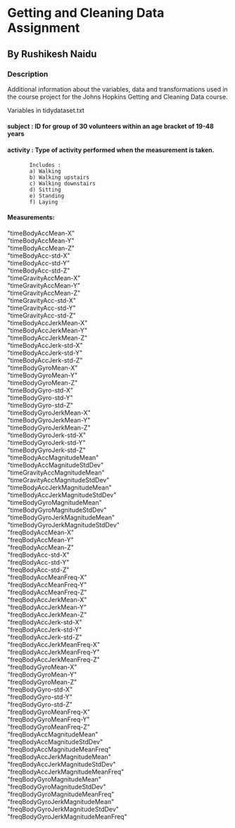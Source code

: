 # Getting and Cleaning Data Assignment

## By Rushikesh Naidu

### Description

Additional information about the variables, data and transformations used in the course project for the Johns Hopkins Getting and Cleaning Data course.

Variables in tidydataset.txt

#### subject : ID for group of 30 volunteers within an age bracket of 19-48 years

#### activity : Type of activity performed when the measurement is taken.
           Includes : 
           a) Walking 
           b) Walking upstairs 
           c) Walking downstairs 
           d) Sitting 
           e) Standing 
           f) Laying

#### Measurements:

"timeBodyAccMean-X"                
"timeBodyAccMean-Y"                
"timeBodyAccMean-Z"                 
"timeBodyAcc-std-X"                
"timeBodyAcc-std-Y"                 
"timeBodyAcc-std-Z"                
"timeGravityAccMean-X"              
"timeGravityAccMean-Y"             
"timeGravityAccMean-Z"              
"timeGravityAcc-std-X"             
"timeGravityAcc-std-Y"              
"timeGravityAcc-std-Z"             
"timeBodyAccJerkMean-X"             
"timeBodyAccJerkMean-Y"            
"timeBodyAccJerkMean-Z"             
"timeBodyAccJerk-std-X"            
"timeBodyAccJerk-std-Y"            
"timeBodyAccJerk-std-Z"            
"timeBodyGyroMean-X"                
"timeBodyGyroMean-Y"               
"timeBodyGyroMean-Z"                
"timeBodyGyro-std-X"               
"timeBodyGyro-std-Y"                
"timeBodyGyro-std-Z"               
"timeBodyGyroJerkMean-X"           
"timeBodyGyroJerkMean-Y"           
"timeBodyGyroJerkMean-Z"            
"timeBodyGyroJerk-std-X"           
"timeBodyGyroJerk-std-Y"            
"timeBodyGyroJerk-std-Z"           
"timeBodyAccMagnitudeMean"         
"timeBodyAccMagnitudeStdDev"       
"timeGravityAccMagnitudeMean"       
"timeGravityAccMagnitudeStdDev"    
"timeBodyAccJerkMagnitudeMean"      
"timeBodyAccJerkMagnitudeStdDev"   
"timeBodyGyroMagnitudeMean"         
"timeBodyGyroMagnitudeStdDev"      
"timeBodyGyroJerkMagnitudeMean"     
"timeBodyGyroJerkMagnitudeStdDev"  
"freqBodyAccMean-X"                 
"freqBodyAccMean-Y"                
"freqBodyAccMean-Z"                 
"freqBodyAcc-std-X"                
"freqBodyAcc-std-Y"                
"freqBodyAcc-std-Z"                
"freqBodyAccMeanFreq-X"             
"freqBodyAccMeanFreq-Y"            
"freqBodyAccMeanFreq-Z"             
"freqBodyAccJerkMean-X"            
"freqBodyAccJerkMean-Y"             
"freqBodyAccJerkMean-Z"            
"freqBodyAccJerk-std-X"             
"freqBodyAccJerk-std-Y"            
"freqBodyAccJerk-std-Z"             
"freqBodyAccJerkMeanFreq-X"        
"freqBodyAccJerkMeanFreq-Y"        
"freqBodyAccJerkMeanFreq-Z"        
"freqBodyGyroMean-X"               
"freqBodyGyroMean-Y"               
"freqBodyGyroMean-Z"               
"freqBodyGyro-std-X"               
"freqBodyGyro-std-Y"               
"freqBodyGyro-std-Z"                
"freqBodyGyroMeanFreq-X"            
"freqBodyGyroMeanFreq-Y"           
"freqBodyGyroMeanFreq-Z"            
"freqBodyAccMagnitudeMean"         
"freqBodyAccMagnitudeStdDev"       
"freqBodyAccMagnitudeMeanFreq"     
"freqBodyAccJerkMagnitudeMean"     
"freqBodyAccJerkMagnitudeStdDev"   
"freqBodyAccJerkMagnitudeMeanFreq"  
"freqBodyGyroMagnitudeMean"        
"freqBodyGyroMagnitudeStdDev"      
"freqBodyGyroMagnitudeMeanFreq"    
"freqBodyGyroJerkMagnitudeMean"     
"freqBodyGyroJerkMagnitudeStdDev"  
"freqBodyGyroJerkMagnitudeMeanFreq" 
